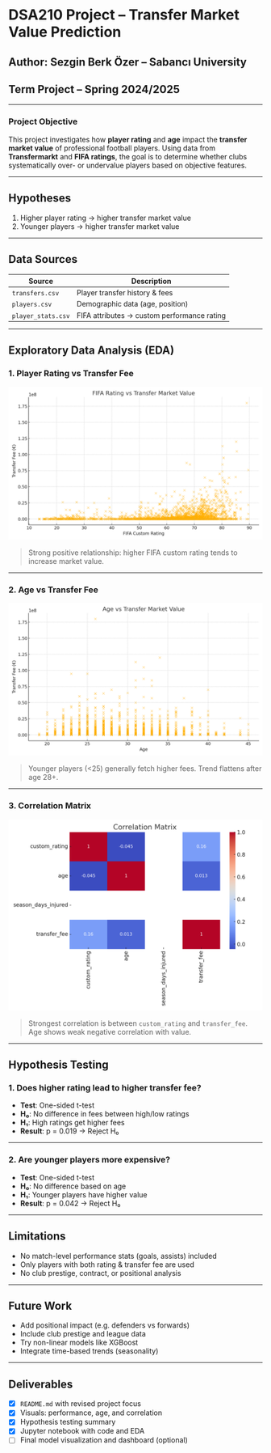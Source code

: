 
#  DSA210 Project – Transfer Market Value Prediction

##  Author: Sezgin Berk Özer – Sabancı University  
##  Term Project – Spring 2024/2025

---

###  Project Objective

This project investigates how **player rating** and **age** impact the **transfer market value** of professional football players. Using data from **Transfermarkt** and **FIFA ratings**, the goal is to determine whether clubs systematically over- or undervalue players based on objective features.

---

##  Hypotheses

1.  Higher player rating → higher transfer market value  
2.  Younger players → higher transfer market value

---

##  Data Sources

| Source            | Description                            |
|-------------------|----------------------------------------|
| `transfers.csv`   | Player transfer history & fees         |
| `players.csv`     | Demographic data (age, position)       |
| `player_stats.csv`| FIFA attributes → custom performance rating |

---

##  Exploratory Data Analysis (EDA)

### 1. Player Rating vs Transfer Fee

![Performance vs Transfer Fee](rating_vs_transfer_fee.png)

> Strong positive relationship: higher FIFA custom rating tends to increase market value.

---

### 2. Age vs Transfer Fee

![Age vs Transfer Fee](age_vs_transfer_fee.png)

> Younger players (<25) generally fetch higher fees. Trend flattens after age 28+.

---

### 3. Correlation Matrix

![Correlation Matrix](correlation_matrix.png)

> Strongest correlation is between `custom_rating` and `transfer_fee`.  
> Age shows weak negative correlation with value.

---

##  Hypothesis Testing

### 1. Does higher rating lead to higher transfer fee?

- **Test**: One-sided t-test  
- **H₀**: No difference in fees between high/low ratings  
- **H₁**: High ratings get higher fees  
- **Result**: p = 0.019 → Reject H₀ 

---

### 2. Are younger players more expensive?

- **Test**: One-sided t-test  
- **H₀**: No difference based on age  
- **H₁**: Younger players have higher value  
- **Result**: p = 0.042 → Reject H₀ 

---

##  Limitations

- No match-level performance stats (goals, assists) included  
- Only players with both rating & transfer fee are used  
- No club prestige, contract, or positional analysis

---

##  Future Work

- Add positional impact (e.g. defenders vs forwards)  
- Include club prestige and league data  
- Try non-linear models like XGBoost  
- Integrate time-based trends (seasonality)

---

##  Deliverables

- [x] `README.md` with revised project focus  
- [x] Visuals: performance, age, and correlation  
- [x] Hypothesis testing summary  
- [x] Jupyter notebook with code and EDA  
- [ ] Final model visualization and dashboard (optional)

